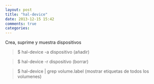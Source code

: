 ```yaml
---
layout: post
title: "hal-device"
date: 2013-12-15 15:42
comments: true
categories: 
---
```

Crea, suprime y muestra dispositivos

>$ hal-device -a dispositivo  (añadir)

>$ hal-device -r dispositivo   (borrar)

>$ hal-device | grep volume.label  (mostrar etiquetas de todos los volumenes)

